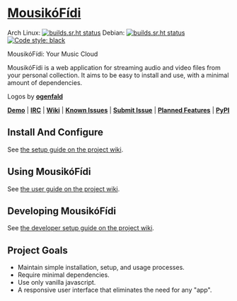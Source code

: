 # [MousikóFídi](https://mousikofidi.info/)

Arch Linux: [![builds.sr.ht status](https://builds.sr.ht/~hristoast/mousikofidi/archlinux.yml.svg)](https://builds.sr.ht/~hristoast/mousikofidi/archlinux.yml?)
Debian: [![builds.sr.ht status](https://builds.sr.ht/~hristoast/mousikofidi/debian.yml.svg)](https://builds.sr.ht/~hristoast/mousikofidi/debian.yml?)
[![Code style: black](https://img.shields.io/badge/code%20style-black-000000.svg)](https://github.com/psf/black)

MousikóFídi: Your Music Cloud

MousikóFídi is a web application for streaming audio and video files from your personal collection.  It aims to be easy to install and use, with a minimal amount of dependencies.

Logos by **[ogenfald](https://fillmyan.us/)**

**[Demo](https://demo.mousikofidi.info/)** | **[IRC](https://kiwiirc.com/client/irc.freenode.org/?nick=fidi|?#mousikofidi)** | **[Wiki](https://man.sr.ht/~hristoast/mousikofidi/)** | **[Known Issues](https://todo.sr.ht/~hristoast/mousikofidi?search=label:%22Bug%22%20status%3Aopen)** | **[Submit Issue](https://todo.sr.ht/~hristoast/mousikofidi)** | **[Planned Features](https://todo.sr.ht/~hristoast/mousikofidi?search=label:%22Enhancement%22%20status%3Aopen)** | **[PyPI](https://pypi.org/project/MousikoFidi/)**

## Install And Configure

See [the setup guide on the project wiki](https://man.sr.ht/~hristoast/mousikofidi/setup.md).

## Using MousikóFídi

See [the user guide on the project wiki](https://man.sr.ht/~hristoast/mousikofidi/user_guide.md).

## Developing MousikóFídi

See [the developer setup guide on the project wiki](https://man.sr.ht/~hristoast/mousikofidi/devel.md).

## Project Goals

* Maintain simple installation, setup, and usage processes.
* Require minimal dependencies.
* Use only vanilla javascript.
* A responsive user interface that eliminates the need for any "app".
